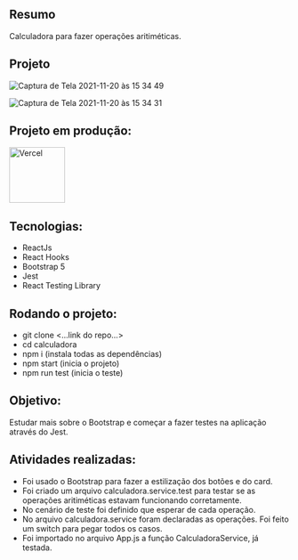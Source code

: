 ## Resumo 

Calculadora para fazer operações aritiméticas. 

## Projeto

![Captura de Tela 2021-11-20 às 15 34 49](https://user-images.githubusercontent.com/10540844/142737638-4ef1cf7d-4da0-4aff-8d1b-e0cb9970dfec.png)

![Captura de Tela 2021-11-20 às 15 34 31](https://user-images.githubusercontent.com/10540844/142737643-88cbf750-61e9-4d47-ad12-f9bf2b71d115.png)

## Projeto em produção:

<p>
 <a href="https://calculadora-chi.vercel.app/" target="_blank"> 
  <img src="https://ml.globenewswire.com/Resource/Download/3a54c241-a668-4c94-9747-3d3da9da3bf2?size=2" alt="Vercel" width="100"/> 
 </a>
</p>

## Tecnologias:
* ReactJs
* React Hooks
* Bootstrap 5
* Jest
* React Testing Library

## Rodando o projeto:

* git clone <...link do repo...>
* cd calculadora
* npm i (instala todas as dependências)
* npm start (inicia o projeto)
* npm run test (inicia o teste)

## Objetivo:
Estudar mais sobre o Bootstrap e começar a fazer testes na aplicação através do Jest.

## Atividades realizadas:

* Foi usado o Bootstrap para fazer a estilização dos botões e do card. 
* Foi criado um arquivo calculadora.service.test para testar se as operações aritiméticas estavam funcionando corretamente.
* No cenário de teste foi definido que esperar de cada operação.
* No arquivo calculadora.service foram declaradas as operações. Foi feito um switch para pegar todos os casos.
* Foi importado no arquivo App.js a função CalculadoraService, já testada.
